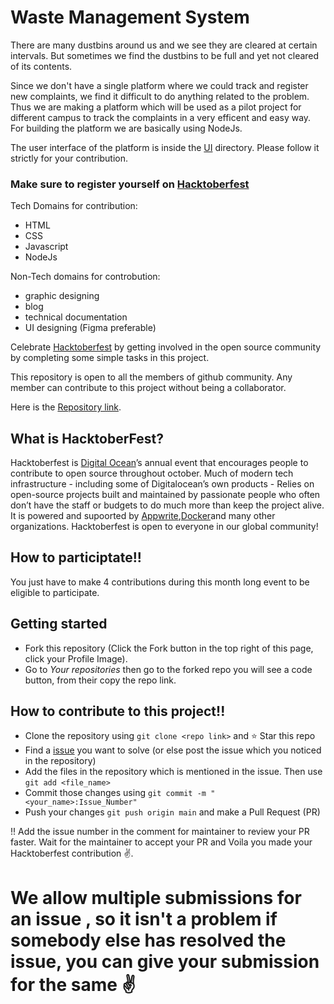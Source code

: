 # Waste Management System
There are many dustbins around us and we see they are cleared at certain intervals. But sometimes we find the dustbins to be full and yet not cleared of its contents.

Since we don't have a single platform where we could track and register new complaints, we find it difficult to do anything related to the problem. Thus we are making a platform which will be used as a pilot project for different campus to track the complaints in a very efficent and easy way. For building the platform we are basically using NodeJs. 

The user interface of the platform is inside the [UI](https://github.com/EnigmaVSSUT/Waste-Management-Client/tree/main/UI) directory. Please follow it strictly for your contribution.

### Make sure to register yourself on  [Hacktoberfest](https://hacktoberfest.com/auth/)
Tech Domains for contribution:
- HTML
- CSS
- Javascript
- NodeJs

Non-Tech domains for controbution:
- graphic designing
- blog
- technical documentation
- UI designing (Figma preferable)

Celebrate [Hacktoberfest](https://hacktoberfest.com/) by getting involved in the open source community by completing some simple tasks in this project.

This repository is open to all the members of github community. Any member can contribute to this project without being a collaborator.

Here is the [Repository link](https://github.com/EnigmaVSSUT/Waste-Management-Client).

## What is HacktoberFest?
Hacktoberfest is [Digital Ocean](https://www.digitalocean.com/go/developer-brand?utm_campaign=apac_brand_kw_en_cpc&utm_adgroup=digitalocean_exact_exact&_keyword=digital%20ocean&_device=c&_adposition=&utm_content=conversion&utm_medium=cpc&utm_source=google&gclid=Cj0KCQjw1vSZBhDuARIsAKZlijQZkO8VvVcwSI8C06zAYsg-Y8uAaV_PCFPWGVUB58m-gqwy1Q5Q8rwaAjF4EALw_wcB)’s annual event that encourages people to contribute to open source throughout october.
Much of modern tech infrastructure - including some of Digitalocean’s own products - Relies on open-source projects built and maintained by passionate people who often don’t have the staff or budgets to do much more than keep the project alive.
It is powered and supoorted by [Appwrite](https://appwrite.io/),[Docker](https://www.docker.com/)and many other organizations.
 Hacktoberfest is open to everyone in our global community!

## How to participtate!!

You just have to make 4 contributions during this month long event to be eligible to participate.

## Getting started

* Fork this repository (Click the Fork button in the top right of this page, click your Profile Image).
* Go to *Your repositories* then go to the forked repo you will see a code button, from their copy the repo link.

## How to contribute to this project!!
* Clone the repository using ``` git clone <repo link> ``` and ⭐️ Star this repo
* Find a [issue](https://github.com/EnigmaVSSUT/Waste-Management-Client/issues) you want to solve (or else post the issue which you noticed in the repository)
* Add the files in the repository which is mentioned in the issue. Then use ``` git add <file_name> ```
* Commit those changes using ``` git commit -m "<your_name>:Issue_Number" ```
* Push your changes ``` git push origin main ``` and make a Pull Request (PR)

!! Add the issue number in the comment for maintainer to review your PR faster.
Wait for the maintainer to accept your PR and Voila you made your Hacktoberfest contribution :v:.


# We allow multiple submissions for an issue , so it isn't a problem if somebody else has resolved the issue, you can give your submission for the same :v:
